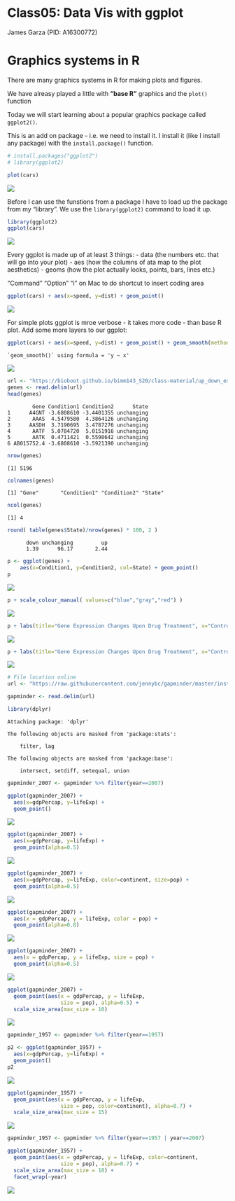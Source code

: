 # Class05: Data Vis with ggplot
James Garza (PID: A16300772)

# Graphics systems in R

There are many graphics systems in R for making plots and figures.

We have alreasy played a little with **“base R”** graphics and the
`plot()` function

Today we will start learning about a popular graphics package called
`ggplot2()`.

This is an add on package - i.e. we need to install it. I install it
(like I install any package) with the `install.package()` function.

``` r
# install.packages("ggplot2")
# library(ggplot2)
```

``` r
plot(cars)
```

![](class05_files/figure-commonmark/unnamed-chunk-2-1.png)

Before I can use the funstions from a package I have to load up the
package from my “library”. We use the `library(ggplot2)` command to load
it up.

``` r
library(ggplot2)
ggplot(cars)
```

![](class05_files/figure-commonmark/unnamed-chunk-3-1.png)

Every ggplot is made up of at least 3 things: - data (the numbers etc.
that will go into your plot) - aes (how the columns of ata map to the
plot aesthetics) - geoms (how the plot actually looks, points, bars,
lines etc.)

“Command” “Option” “i” on Mac to do shortcut to insert coding area

``` r
ggplot(cars) + aes(x=speed, y=dist) + geom_point()
```

![](class05_files/figure-commonmark/unnamed-chunk-4-1.png)

For simple plots ggplot is mroe verbose - it takes more code - than base
R plot. Add some more layers to our ggplot:

``` r
ggplot(cars) + aes(x=speed, y=dist) + geom_point() + geom_smooth(method="lm",level=0) + labs(title="Stopping distance of old cars", subtitle= "A silly example plot") + theme_bw()
```

    `geom_smooth()` using formula = 'y ~ x'

![](class05_files/figure-commonmark/unnamed-chunk-5-1.png)

``` r
url <- "https://bioboot.github.io/bimm143_S20/class-material/up_down_expression.txt"
genes <- read.delim(url)
head(genes)
```

            Gene Condition1 Condition2      State
    1      A4GNT -3.6808610 -3.4401355 unchanging
    2       AAAS  4.5479580  4.3864126 unchanging
    3      AASDH  3.7190695  3.4787276 unchanging
    4       AATF  5.0784720  5.0151916 unchanging
    5       AATK  0.4711421  0.5598642 unchanging
    6 AB015752.4 -3.6808610 -3.5921390 unchanging

``` r
nrow(genes)
```

    [1] 5196

``` r
colnames(genes)
```

    [1] "Gene"       "Condition1" "Condition2" "State"     

``` r
ncol(genes)
```

    [1] 4

``` r
round( table(genes$State)/nrow(genes) * 100, 2 )
```


          down unchanging         up 
          1.39      96.17       2.44 

``` r
p <- ggplot(genes) + 
    aes(x=Condition1, y=Condition2, col=State) + geom_point()
p
```

![](class05_files/figure-commonmark/unnamed-chunk-8-1.png)

``` r
p + scale_colour_manual( values=c("blue","gray","red") )
```

![](class05_files/figure-commonmark/unnamed-chunk-9-1.png)

``` r
p + labs(title="Gene Expression Changes Upon Drug Treatment", x="Control (no drug)", y= "Drug Treatment")
```

![](class05_files/figure-commonmark/unnamed-chunk-10-1.png)

``` r
p + labs(title="Gene Expression Changes Upon Drug Treatment", x="Control (no drug)", y= "Drug Treatment") + scale_colour_manual(values=c("blue","black","red"))
```

![](class05_files/figure-commonmark/unnamed-chunk-11-1.png)

``` r
# File location online
url <- "https://raw.githubusercontent.com/jennybc/gapminder/master/inst/extdata/gapminder.tsv"

gapminder <- read.delim(url)
```

``` r
library(dplyr)
```


    Attaching package: 'dplyr'

    The following objects are masked from 'package:stats':

        filter, lag

    The following objects are masked from 'package:base':

        intersect, setdiff, setequal, union

``` r
gapminder_2007 <- gapminder %>% filter(year==2007)
```

``` r
ggplot(gapminder_2007) +
  aes(x=gdpPercap, y=lifeExp) +
  geom_point()
```

![](class05_files/figure-commonmark/unnamed-chunk-14-1.png)

``` r
ggplot(gapminder_2007) +
  aes(x=gdpPercap, y=lifeExp) +
  geom_point(alpha=0.5)
```

![](class05_files/figure-commonmark/unnamed-chunk-15-1.png)

``` r
ggplot(gapminder_2007) +
  aes(x=gdpPercap, y=lifeExp, color=continent, size=pop) +
  geom_point(alpha=0.5)
```

![](class05_files/figure-commonmark/unnamed-chunk-16-1.png)

``` r
ggplot(gapminder_2007) + 
  aes(x = gdpPercap, y = lifeExp, color = pop) +
  geom_point(alpha=0.8)
```

![](class05_files/figure-commonmark/unnamed-chunk-17-1.png)

``` r
ggplot(gapminder_2007) + 
  aes(x = gdpPercap, y = lifeExp, size = pop) +
  geom_point(alpha=0.5)
```

![](class05_files/figure-commonmark/unnamed-chunk-18-1.png)

``` r
ggplot(gapminder_2007) + 
  geom_point(aes(x = gdpPercap, y = lifeExp,
                 size = pop), alpha=0.5) + 
  scale_size_area(max_size = 10)
```

![](class05_files/figure-commonmark/unnamed-chunk-19-1.png)

``` r
gapminder_1957 <- gapminder %>% filter(year==1957)
```

``` r
p2 <- ggplot(gapminder_1957) +
  aes(x=gdpPercap, y=lifeExp) +
  geom_point()
p2
```

![](class05_files/figure-commonmark/unnamed-chunk-21-1.png)

``` r
ggplot(gapminder_1957) + 
  geom_point(aes(x = gdpPercap, y = lifeExp,
                 size = pop, color=continent), alpha=0.7) + 
  scale_size_area(max_size = 15)
```

![](class05_files/figure-commonmark/unnamed-chunk-22-1.png)

``` r
gapminder_1957 <- gapminder %>% filter(year==1957 | year==2007)

ggplot(gapminder_1957) + 
  geom_point(aes(x = gdpPercap, y = lifeExp, color=continent,
                 size = pop), alpha=0.7) + 
  scale_size_area(max_size = 10) +
  facet_wrap(~year)
```

![](class05_files/figure-commonmark/unnamed-chunk-23-1.png)
